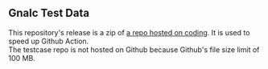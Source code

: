 ## Gnalc Test Data

This repository's release is a zip of [a repo hosted on coding](https://caozhanhao.coding.net/public/gnalc-test-data/contest/git/files). It is used to speed up Github Action.  
The testcase repo is not hosted on Github because Github's file size limit of 100 MB.
